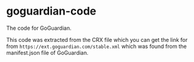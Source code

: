 # goguardian-code
The code for GoGuardian.

This code was extracted from the CRX file which you can get the link for from `https://ext.goguardian.com/stable.xml` which was found from the manifest.json file of GoGuardian.
